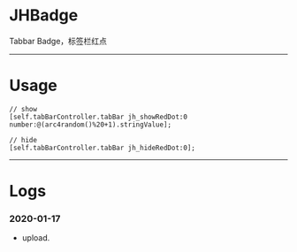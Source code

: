 # JHBadge
Tabbar Badge，标签栏红点

---

# Usage
```
// show
[self.tabBarController.tabBar jh_showRedDot:0 number:@(arc4random()%20+1).stringValue];

// hide
[self.tabBarController.tabBar jh_hideRedDot:0];
```

---

# Logs

### 2020-01-17
- upload.


